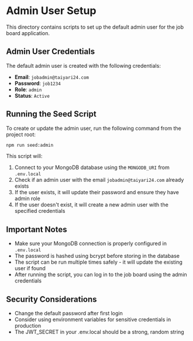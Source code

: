 # Admin User Setup

This directory contains scripts to set up the default admin user for the job board application.

## Admin User Credentials

The default admin user is created with the following credentials:

- **Email**: `jobadmin@taiyari24.com`
- **Password**: `job1234`
- **Role**: `admin`
- **Status**: `Active`

## Running the Seed Script

To create or update the admin user, run the following command from the project root:

```bash
npm run seed:admin
```

This script will:
1. Connect to your MongoDB database using the `MONGODB_URI` from `.env.local`
2. Check if an admin user with the email `jobadmin@taiyari24.com` already exists
3. If the user exists, it will update their password and ensure they have admin role
4. If the user doesn't exist, it will create a new admin user with the specified credentials

## Important Notes

- Make sure your MongoDB connection is properly configured in `.env.local`
- The password is hashed using bcrypt before storing in the database
- The script can be run multiple times safely - it will update the existing user if found
- After running the script, you can log in to the job board using the admin credentials

## Security Considerations

- Change the default password after first login
- Consider using environment variables for sensitive credentials in production
- The JWT_SECRET in your .env.local should be a strong, random string